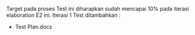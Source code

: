 Target pada proses Test ini diharapkan sudah mencapai 10% pada iterasi elaboration E2 ini. Iterasi 1 Test ditambahkan :
- Test Plan.docx